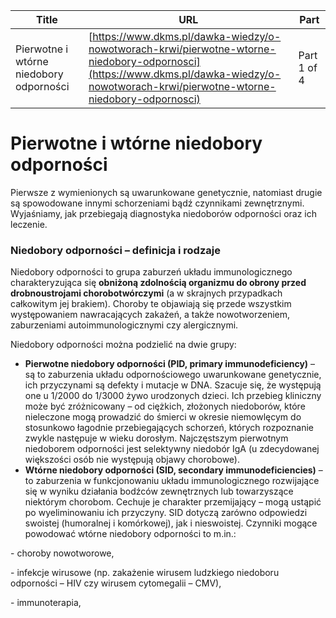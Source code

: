 | **Title**       | **URL**           | **Part**              |
|-----------------|-------------------|-----------------------|
| Pierwotne i wtórne niedobory odporności         | [https://www.dkms.pl/dawka-wiedzy/o-nowotworach-krwi/pierwotne-wtorne-niedobory-odpornosci](https://www.dkms.pl/dawka-wiedzy/o-nowotworach-krwi/pierwotne-wtorne-niedobory-odpornosci)    | Part 1 of 4          |

# Pierwotne i wtórne niedobory odporności

Pierwsze z wymienionych są uwarunkowane genetycznie, natomiast drugie są spowodowane innymi schorzeniami bądź czynnikami zewnętrznymi. Wyjaśniamy, jak przebiegają diagnostyka niedoborów odporności oraz ich leczenie.


### Niedobory odporności – definicja i rodzaje


Niedobory odporności to grupa zaburzeń układu immunologicznego charakteryzująca się **obniżoną zdolnością organizmu do obrony przed drobnoustrojami chorobotwórczymi** (a w skrajnych przypadkach całkowitym jej brakiem). Choroby te objawiają się przede wszystkim występowaniem nawracających zakażeń, a także nowotworzeniem, zaburzeniami autoimmunologicznymi czy alergicznymi.


Niedobory odporności można podzielić na dwie grupy:


* **Pierwotne niedobory odporności (PID, primary immunodeficiency)** – są to zaburzenia układu odpornościowego uwarunkowane genetycznie, ich przyczynami są defekty i mutacje w DNA. Szacuje się, że występują one u 1/2000 do 1/3000 żywo urodzonych dzieci. Ich przebieg kliniczny może być zróżnicowany – od ciężkich, złożonych niedoborów, które nieleczone mogą prowadzić do śmierci w okresie niemowlęcym do stosunkowo łagodnie przebiegających schorzeń, których rozpoznanie zwykle następuje w wieku dorosłym. Najczęstszym pierwotnym niedoborem odporności jest selektywny niedobór IgA (u zdecydowanej większości osób nie występują objawy chorobowe).
* **Wtórne niedobory odporności (SID, secondary immunodeficiencies)** – to zaburzenia w funkcjonowaniu układu immunologicznego rozwijające się w wyniku działania bodźców zewnętrznych lub towarzyszące niektórym chorobom. Cechuje je charakter przemijający – mogą ustąpić po wyeliminowaniu ich przyczyny. SID dotyczą zarówno odpowiedzi swoistej (humoralnej i komórkowej), jak i nieswoistej. Czynniki mogące powodować wtórne niedobory odporności to m.in.:


\- choroby nowotworowe,


\- infekcje wirusowe (np. zakażenie wirusem ludzkiego niedoboru odporności – HIV czy wirusem cytomegalii – CMV),


\- immunoterapia,


